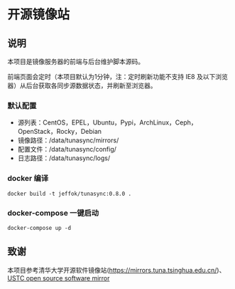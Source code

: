 # 开源镜像站

## 说明

本项目是镜像服务器的前端与后台维护脚本源码。

前端页面会定时（本项目默认为1分钟，注：定时刷新功能不支持 IE8 及以下浏览器）从后台获取各同步源数据状态，并刷新至浏览器。

### 默认配置

- 源列表：CentOS，EPEL，Ubuntu，Pypi，ArchLinux，Ceph，OpenStack，Rocky，Debian
- 镜像路径：/data/tunasync/mirrors/
- 配置文件：/data/tunasync/config/
- 日志路径：/data/tunasync/logs/

### docker 编译
```
docker build -t jeffok/tunasync:0.8.0 .
```

### docker-compose 一键启动
```
docker-compose up -d 
```

## 致谢

本项目参考清华大学开源软件镜像站(https://mirrors.tuna.tsinghua.edu.cn/)、[USTC open source software mirror](https://mirrors.ustc.edu.cn/)